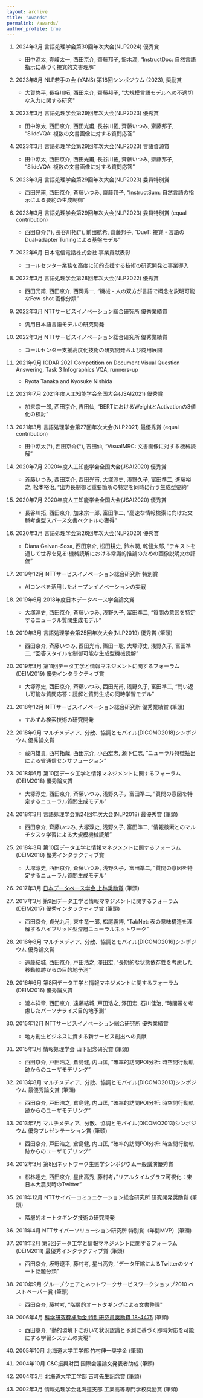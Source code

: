 ```yaml
---
layout: archive
title: "Awards"
permalink: /awards/
author_profile: true
---
```


1. 2024年3月 言語処理学会第30回年次大会(NLP2024) 優秀賞
    * 田中涼太, 壹岐太一, 西田京介, 齋藤邦子, 鈴木潤, “InstructDoc: 自然言語指示に基づく視覚的文書理解”

1. 2023年8月 NLP若手の会 (YANS) 第18回シンポジウム (2023), 奨励賞
    * 大賀悠平, 長谷川拓, 西田京介, 齋藤邦子, "大規模言語モデルへの不適切な入力に関する研究"
      
1. 2023年3月 言語処理学会第29回年次大会(NLP2023) 優秀賞
    * 田中涼太, 西田京介, 西田光甫, 長谷川拓, 斉藤いつみ, 齋藤邦子, “SlideVQA: 複数の文書画像に対する質問応答”

1. 2023年3月 言語処理学会第29回年次大会(NLP2023) 言語資源賞
    * 田中涼太, 西田京介, 西田光甫, 長谷川拓, 斉藤いつみ, 齋藤邦子, “SlideVQA: 複数の文書画像に対する質問応答”

1. 2023年3月 言語処理学会第29回年次大会(NLP2023) 委員特別賞
    * 西田光甫, 西田京介, 斉藤いつみ, 齋藤邦子, “InstructSum: 自然言語の指示による要約の生成制御”
    
1. 2023年3月 言語処理学会第29回年次大会(NLP2023) 委員特別賞 (equal contribution)
    * 西田京介(\*), 長谷川拓(\*), 前田航希, 齋藤邦子, “DueT: 視覚・言語のDual-adapter Tuningによる基盤モデル”

1. 2022年6月 日本電信電話株式会社 事業貢献表彰 
    * コールセンター業務を高度に知的支援する技術の研究開発と事業導入

1. 2022年3月 言語処理学会第28回年次大会(NLP2022) 優秀賞
    * 西田光甫, 西田京介, 西岡秀一, “機械・人の双方が言語で概念を説明可能なFew-shot 画像分類”
 
1. 2022年3月 NTTサービスイノベーション総合研究所 優秀業績賞 
    * 汎用日本語言語モデルの研究開発
    
1. 2022年3月 NTTサービスイノベーション総合研究所 優秀業績賞 
    * コールセンター支援高度化技術の研究開発および商用展開
    
1. 2021年9月 ICDAR 2021 Competition on Document Visual Question Answering, Task 3 Infographics VQA,  runners-up
    * Ryota Tanaka and Kyosuke Nishida

1. 2021年7月 2021年度人工知能学会全国大会(JSAI2021) 優秀賞
    * 加来宗一郎, 西田京介, 吉田仙, “BERTにおけるWeightとActivationの3値化の検討”

1. 2021年3月 言語処理学会第27回年次大会(NLP2021) 最優秀賞 (equal contribution)
    * 田中涼太(\*), 西田京介(\*), 吉田仙, “VisualMRC: 文書画像に対する機械読解”

1. 2020年7月 2020年度人工知能学会全国大会(JSAI2020) 優秀賞
    * 斉藤いつみ, 西田京介, 西田光甫, 大塚淳史, 浅野久子, 富田準二, 進藤裕之, 松本裕治, “出力長制御と重要箇所の特定を同時に行う生成型要約”
    
1. 2020年7月 2020年度人工知能学会全国大会(JSAI2020) 優秀賞
    * 長谷川拓, 西田京介, 加来宗一郎, 富田準二, “高速な情報検索に向けた文脈考慮型スパース文書ベクトルの獲得”

1. 2020年3月 言語処理学会第26回年次大会(NLP2020) 優秀賞
    * Diana Galvan-Sosa, 西田京介, 松田耕史, 鈴木潤, 乾健太郎, “テキストを通して世界を見る:機械読解における常識的推論のための画像説明文の評価”

1. 2019年12月 NTTサービスイノベーション総合研究所 特別賞 
    * AIコンペを活用したオープンイノベーションの実戦

1. 2019年6月 2018年度日本データベース学会論文賞 
    * 大塚淳史, 西田京介, 斉藤いつみ, 浅野久子, 富田準二, “質問の意図を特定するニューラル質問生成モデル”

1. 2019年3月 言語処理学会第25回年次大会(NLP2019) 優秀賞 (筆頭) 
    * 西田京介, 斉藤いつみ, 西田光甫, 篠田一聡, 大塚淳史, 浅野久子, 富田準二, “回答スタイルを制御可能な生成型機械読解”

1. 2019年3月 第11回データ工学と情報マネジメントに関するフォーラム(DEIM2019) 優秀インタラクティブ賞 
    * 大塚淳史, 西田京介, 斉藤いつみ, 西田光甫, 浅野久子, 富田準二, “問い返し可能な質問応答：読解と質問生成の同時学習モデル”

1. 2018年12月 NTTサービスイノベーション総合研究所 優秀業績賞 (筆頭) 
    * すみずみ検索技術の研究開発

1. 2018年9月 マルチメディア、分散、協調とモバイル(DICOMO2018)シンポジウム 優秀論文賞 
    * 蔵内雄貴, 西村拓哉, 西田京介, 小西宏志, 瀬下仁志, “ニューラル特徴抽出による省通信センサフュージョン”

1. 2018年6月 第10回データ工学と情報マネジメントに関するフォーラム(DEIM2018) 優秀論文賞 
    * 大塚淳史, 西田京介, 斉藤いつみ, 浅野久子，富田準二, ”質問の意図を特定するニューラル質問生成モデル”
    
1. 2018年3月 言語処理学会第24回年次大会(NLP2018) 最優秀賞 (筆頭) 
    * 西田京介, 斉藤いつみ, 大塚淳史, 浅野久子, 富田準二, “情報検索とのマルチタスク学習による大規模機械読解”

1. 2018年3月 第10回データ工学と情報マネジメントに関するフォーラム(DEIM2018) 優秀インタラクティブ賞 
    * 大塚淳史, 西田京介, 斉藤いつみ, 浅野久子，富田準二, ”質問の意図を特定するニューラル質問生成モデル”
    
1. 2017年3月 [日本データベース学会 上林奨励賞](https://dbsj.org/overview/award/) (筆頭) 

1. 2017年3月 第9回データ工学と情報マネジメントに関するフォーラム(DEIM2017) 優秀インタラクティブ賞 (筆頭) 
    * 西田京介, 貞光九月, 東中竜一郎, 松尾義博, “TabNet: 表の意味構造を理解するハイブリッド型深層ニューラルネットワーク"
    
1. 2016年8月 マルチメディア、分散、協調とモバイル(DICOMO2016)シンポジウム 優秀論文賞 
    * 遠藤結城, 西田京介, 戸田浩之, 澤田宏, “長期的な状態依存性を考慮した移動軌跡からの目的地予測”
    
1. 2016年6月 第8回データ工学と情報マネジメントに関するフォーラム(DEIM2016) 優秀論文賞 
    * 瀧本祥章, 西田京介, 遠藤結城, 戸田浩之, 澤田宏, 石川佳治, “時間帯を考慮したパーソナライズ目的地予測”
    
1. 2015年12月 NTTサービスイノベーション総合研究所 優秀業績賞 
    * 地方創生ビジネスに資する新サービス創出への貢献

1. 2015年3月 情報処理学会 山下記念研究賞 (筆頭) 
    * 西田京介, 戸田浩之, 倉島健, 内山匡, “確率的訪問POI分析: 時空間行動軌跡からのユーザモデリング”
    
1. 2013年8月 マルチメディア、分散、協調とモバイル(DICOMO2013)シンポジウム 最優秀論文賞 (筆頭) 
    * 西田京介, 戸田浩之, 倉島健, 内山匡, “確率的訪問POI分析: 時空間行動軌跡からのユーザモデリング”
    
1. 2013年7月 マルチメディア、分散、協調とモバイル(DICOMO2013)シンポジウム 優秀プレゼンテーション賞 (筆頭) 
    * 西田京介, 戸田浩之, 倉島健, 内山匡, “確率的訪問POI分析: 時空間行動軌跡からのユーザモデリング”
    
1. 2012年3月 第8回ネットワーク生態学シンポジウム一般講演優秀賞 
    * 松林達史, 西田京介, 星出高秀, 藤村考，”リアルタイムグラフ可視化：東日本大震災時のTwitter”
    
1. 2011年12月 NTTサイバーコミュニケーション総合研究所 研究開発奨励賞 (筆頭) 
    * 階層的オートタギング技術の研究開発

1. 2011年4月 NTTサイバーソリューション研究所 特別賞（年間MVP）(筆頭) 

1. 2011年2月 第3回データ工学と情報マネジメントに関するフォーラム(DEIM2011) 最優秀インタラクティブ賞 (筆頭) 
    * 西田京介, 坂野遼平, 藤村考, 星出高秀, “データ圧縮によるTwitterのツイート話題分類"
    
1. 2010年9月 グループウェアとネットワークサービスワークショップ2010 ベストペーパー賞 (筆頭) 
    * 西田京介, 藤村考, “階層的オートタギングによる文書整理"
    
1. 2006年4月 [科学研究費補助金 特別研究員奨励費 18-4475](https://kaken.nii.ac.jp/grant/KAKENHI-PROJECT-06J04475/) (筆頭) 
    * 西田京介, "動的環境下において状況認識と予測に基づく即時対応を可能にする学習システムの実現"

1. 2005年10月 北海道大学工学部 竹村伸一奨学金 (筆頭) 

1. 2004年10月 C&C振興財団 国際会議論文発表者助成 (筆頭) 

1. 2004年3月 北海道大学工学部 吉町先生記念賞 (筆頭) 

1. 2002年3月 情報処理学会北海道支部 工業高等専門学校奨励賞 (筆頭) 
